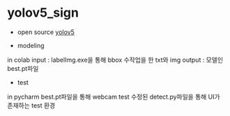 # yolov5_sign
- open source [yolov5](https://github.com/ultralytics/yolov5)

- modeling

in colab
input : labelImg.exe을 통해 bbox 수작업을 한 txt와 img
output : 모델인 best.pt파일

- test

in pycharm
best.pt파일을 통해 webcam test
수정된 detect.py파일을 통해 UI가 존재하는 test 환경
